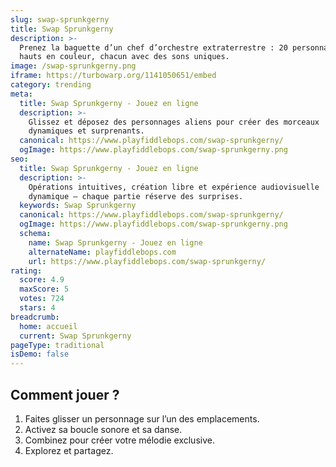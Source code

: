 ```yaml
---
slug: swap-sprunkgerny
title: Swap Sprunkgerny
description: >-
  Prenez la baguette d’un chef d’orchestre extraterrestre : 20 personnages 
  hauts en couleur, chacun avec des sons uniques.
image: /swap-sprunkgerny.png
iframe: https://turbowarp.org/1141050651/embed
category: trending
meta:
  title: Swap Sprunkgerny - Jouez en ligne
  description: >-
    Glissez et déposez des personnages aliens pour créer des morceaux 
    dynamiques et surprenants.
  canonical: https://www.playfiddlebops.com/swap-sprunkgerny/
  ogImage: https://www.playfiddlebops.com/swap-sprunkgerny.png
seo:
  title: Swap Sprunkgerny - Jouez en ligne
  description: >-
    Opérations intuitives, création libre et expérience audiovisuelle 
    dynamique — chaque partie réserve des surprises.
  keywords: Swap Sprunkgerny
  canonical: https://www.playfiddlebops.com/swap-sprunkgerny/
  ogImage: https://www.playfiddlebops.com/swap-sprunkgerny.png
  schema:
    name: Swap Sprunkgerny - Jouez en ligne
    alternateName: playfiddlebops.com
    url: https://www.playfiddlebops.com/swap-sprunkgerny/
rating:
  score: 4.9
  maxScore: 5
  votes: 724
  stars: 4
breadcrumb:
  home: accueil
  current: Swap Sprunkgerny
pageType: traditional
isDemo: false
---
```


## Comment jouer ?

1. Faites glisser un personnage sur l’un des emplacements.
2. Activez sa boucle sonore et sa danse.
3. Combinez pour créer votre mélodie exclusive.
4. Explorez et partagez.
